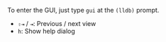 To enter the GUI, just type `gui` at the `(lldb)` prompt.

- `⇧⇥` / `⇥`: Previous / next view
- `h`: Show help dialog
